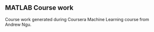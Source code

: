 ## MATLAB Course work ##

Course work generated during Coursera Machine Learning course from Andrew Ngu.
